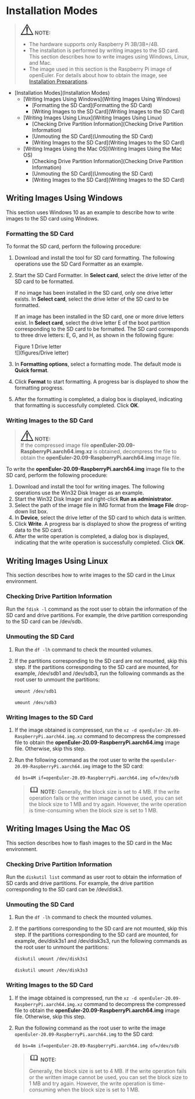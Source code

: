 # Installation Modes

> ![](public_sys-resources/icon-notice.gif) **NOTE:**
> 
> - The hardware supports only Raspberry Pi 3B/3B+/4B.
> - The installation is performed by writing images to the SD card. This section describes how to write images using Windows, Linux, and Mac.
> - The image used in this section is the Raspberry Pi image of openEuler. For details about how to obtain the image, see [Installation Preparations](安装准备-1.html).

<!-- TOC -->

- [Installation Modes](Installation Modes)
  - [Writing Images Using Windows](Writing Images Using Windows)
    - [Formatting the SD Card](Formatting the SD Card)
    - [Writing Images to the SD Card](Writing Images to the SD Card)
  - [Writing Images Using Linux](Writing Images Using Linux)
    - [Checking Drive Partition Information](Checking Drive Partition Information)
    - [Unmouting the SD Card](Unmouting the SD Card)
    - [Writing Images to the SD Card](Writing Images to the SD Card)
  - [Writing Images Using the Mac OS](Writing Images Using the Mac OS)
    - [Checking Drive Partition Information](Checking Drive Partition Information)
    - [Unmouting the SD Card](Unmouting the SD Card)
    - [Writing Images to the SD Card](Writing Images to the SD Card)

<!-- /TOC -->
## Writing Images Using Windows

This section uses Windows 10 as an example to describe how to write images to the SD card using Windows.

### Formatting the SD Card

To format the SD card, perform the following procedure:

1. Download and install the tool for SD card formatting. The following operations use the SD Card Formatter as an example.

2. Start the SD Card Formatter. In **Select card**, select the drive letter of the SD card to be formatted.
   
   If no image has been installed in the SD card, only one drive letter exists. In **Select card**, select the drive letter of the SD card to be formatted.
   
   If an image has been installed in the SD card, one or more drive letters exist. In **Select card**, select the drive letter E of the boot partition corresponding to the SD card to be formatted. The SD card corresponds to three drive letters: E, G, and H, as shown in the following figure:
   
   Figure 1 Drive letter<a name="zh-cn_topic_0151920806_f6ff7658b349942ea87f4521c0256c311"></a>  
![](figures/Drive letter)

3. In **Formatting options**, select a formatting mode. The default mode is **Quick format**.

4. Click **Format** to start formatting. A progress bar is displayed to show the formatting progress.

5. After the formatting is completed, a dialog box is displayed, indicating that formatting is successfully completed. Click **OK**.

### Writing Images to the SD Card

> ![](public_sys-resources/icon-notice.gif) **NOTE:**   
If the compressed image file **openEuler-20.09-RaspberryPi.aarch64.img.xz** is obtained, decompress the file to obtain the **openEuler-20.09-RaspberryPi.aarch64.img** image file.

To write the **openEuler-20.09-RaspberryPi.aarch64.img** image file to the SD card, perform the following procedure:

1. Download and install the tool for writing images. The following operations use the Win32 Disk Imager as an example.
2. Start the Win32 Disk Imager and right-click **Run as administrator**.
3. Select the path of the image file in IMG format from the **Image File** drop-down list box.
4. In **Device**, select the drive letter of the SD card to which data is written.
5. Click **Write**. A progress bar is displayed to show the progress of writing data to the SD card.
6. After the write operation is completed, a dialog box is displayed, indicating that the write operation is successfully completed. Click **OK**.

## Writing Images Using Linux

This section describes how to write images to the SD card in the Linux environment.

### Checking Drive Partition Information

Run the `fdisk -l` command as the root user to obtain the information of the SD card and drive partitions. For example, the drive partition corresponding to the SD card can be /dev/sdb.

### Unmouting the SD Card

1. Run the `df -lh` command to check the mounted volumes.

2. If the partitions corresponding to the SD card are not mounted, skip this step. If the partitions corresponding to the SD card are mounted, for example, /dev/sdb1 and /dev/sdb3, run the following commands as the root user to unmount the partitions:
   
   `umount /dev/sdb1`
   
   `umount /dev/sdb3`

### Writing Images to the SD Card

1. If the image obtained is compressed, run the `xz -d openEuler-20.09-RaspberryPi.aarch64.img.xz` command to decompress the compressed file to obtain the **openEuler-20.09-RaspberryPi.aarch64.img** image file. Otherwise, skip this step.

2. Run the following command as the root user to write the `openEuler-20.09-RaspberryPi.aarch64.img` image to the SD card:
   
   `dd bs=4M if=openEuler-20.09-RaspberryPi.aarch64.img of=/dev/sdb`
   
   > ![](public_sys-resources/icon-note.gif) **NOTE:** Generally, the block size is set to 4 MB. If the write operation fails or the written image cannot be used, you can set the block size to 1 MB and try again. However, the write operation is time-consuming when the block size is set to 1 MB.

## Writing Images Using the Mac OS

This section describes how to flash images to the SD card in the Mac environment.

### Checking Drive Partition Information

Run the `diskutil list` command as user root to obtain the information of SD cards and drive partitions. For example, the drive partition corresponding to the SD card can be /dev/disk3.

### Unmouting the SD Card

1. Run the `df -lh` command to check the mounted volumes.

2. If the partitions corresponding to the SD card are not mounted, skip this step. If the partitions corresponding to the SD card are mounted, for example, dev/disk3s1 and /dev/disk3s3, run the following commands as the root user to unmount the partitions:
   
   `diskutil umount /dev/disk3s1`
   
   `diskutil umount /dev/disk3s3`

### Writing Images to the SD Card

1. If the image obtained is compressed, run the `xz -d openEuler-20.09-RaspberryPi.aarch64.img.xz` command to decompress the compressed file to obtain the **openEuler-20.09-RaspberryPi.aarch64.img** image file. Otherwise, skip this step.

2. Run the following command as the root user to write the image `openEuler-20.09-RaspberryPi.aarch64.img` to the SD card:
   
   `dd bs=4m if=openEuler-20.09-RaspberryPi.aarch64.img of=/dev/sdb`
   
   > ![](public_sys-resources/icon-note.gif) **NOTE:**
   >
   > Generally, the block size is set to 4 MB. If the write operation fails or the written image cannot be used, you can set the block size to 1 MB and try again. However, the write operation is time-consuming when the block size is set to 1 MB.

